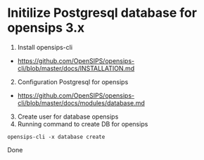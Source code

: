 # Initilize Postgresql database for opensips 3.x

1. Install opensips-cli
- https://github.com/OpenSIPS/opensips-cli/blob/master/docs/INSTALLATION.md
2. Configuration Postgresql for opensips
- https://github.com/OpenSIPS/opensips-cli/blob/master/docs/modules/database.md
3. Create user for database opensips
4. Running command to create DB for opensips
```
opensips-cli -x database create
```
Done